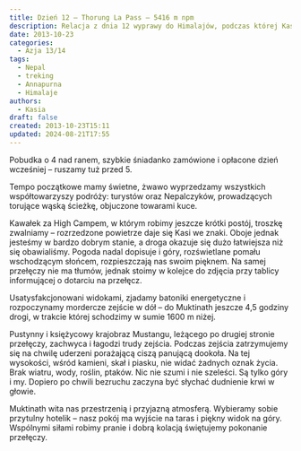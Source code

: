 ```yaml
---
title: Dzień 12 – Thorung La Pass – 5416 m npm
description: Relacja z dnia 12 wyprawy do Himalajów, podczas której Kasia i Michał zdobywają przełęcz Thorung La, podziwiając piękne widoki i doświadczając trudów trekingu.
date: 2013-10-23
categories:
  - Azja 13/14
tags:
  - Nepal
  - treking
  - Annapurna
  - Himalaje
authors:
  - Kasia
draft: false
created: 2013-10-23T15:11
updated: 2024-08-21T17:55
---
```

Pobudka o 4 nad ranem, szybkie śniadanko zamówione i opłacone dzień wcześniej – ruszamy tuż przed 5.

Tempo początkowe mamy świetne, żwawo wyprzedzamy wszystkich współtowarzyszy podróży: turystów oraz Nepalczyków, prowadzących torujące wąską ścieżkę, objuczone towarami kuce.

Kawałek za High Campem, w którym robimy jeszcze krótki postój, troszkę zwalniamy – rozrzedzone powietrze daje się Kasi we znaki. Oboje jednak jesteśmy w bardzo dobrym stanie, a droga okazuje się dużo łatwiejsza niż się obawialiśmy. Pogoda nadal dopisuje i góry, rozświetlane pomału wschodzącym słońcem, rozpieszczają nas swoim pięknem. Na samej przełęczy nie ma tłumów, jednak stoimy w kolejce do zdjęcia przy tablicy informującej o dotarciu na przełęcz.

Usatysfakcjonowani widokami, zjadamy batoniki energetyczne i rozpoczynamy mordercze zejście w dół – do Muktinath jeszcze 4,5 godziny drogi, w trakcie której schodzimy w sumie 1600 m niżej.

Pustynny i księżycowy krajobraz Mustangu, leżącego po drugiej stronie przełęczy, zachwyca i łagodzi trudy zejścia. Podczas zejścia zatrzymujemy się na chwilę uderzeni porażającą ciszą panującą dookoła. Na tej wysokości, wśród kamieni, skał i piasku, nie widać żadnych oznak życia. Brak wiatru, wody, roślin, ptaków. Nic nie szumi i nie szeleści. Są tylko góry i my. Dopiero po chwili bezruchu zaczyna być słychać dudnienie krwi w głowie.

Muktinath wita nas przestrzenią i przyjazną atmosferą. Wybieramy sobie przytulny hotelik – nasz pokój ma wyjście na taras i piękny widok na góry. Wspólnymi siłami robimy pranie i dobrą kolacją świętujemy pokonanie przełęczy.